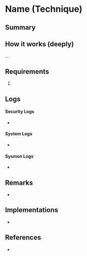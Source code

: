 Name (Technique)
============

## Summary


## How it works (deeply)

...

## Requirements

1.

## Logs

#### Security Logs

-

#### System Logs

-

#### Sysmon Logs

-

## Remarks

*

## Implementations

-

## References

-
